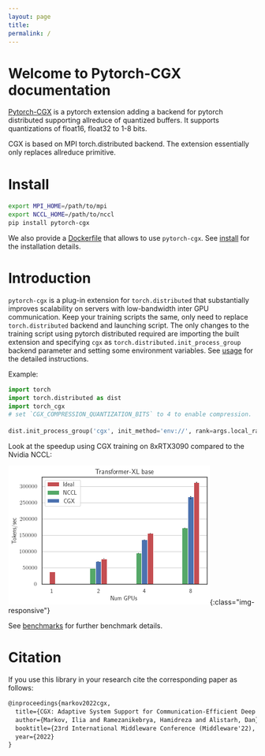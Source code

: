 ```yaml
---
layout: page
title: 
permalink: /
---
```


# Welcome to Pytorch-CGX documentation
[Pytorch-CGX](https://github.com/pytorch-cgx/pytorch-cgx) is a pytorch extension adding a backend for pytorch distributed supporting allreduce of quantized buffers.
It supports quantizations of float16, float32 to 1-8 bits.

CGX is based on MPI torch.distributed backend. The extension essentially only replaces allreduce primitive.

# Install
```bash
export MPI_HOME=/path/to/mpi
export NCCL_HOME=/path/to/nccl
pip install pytorch-cgx
```

We also provide a [Dockerfile](https://github.com/IST-DASLab/torch_cgx/blob/master/Dockerfile) that allows to use `pytorch-cgx`.
See [install](/install) for the installation details.

# Introduction
`pytorch-cgx` is a plug-in extension for `torch.distributed` that substantially improves scalability on servers with low-bandwidth inter GPU communication.
Keep your training scripts the same, only need to replace `torch.distributed` backend and launching script.
The only changes to the training script using pytorch distributed required
are importing the built extension and specifying `cgx` as `torch.distributed.init_process_group` backend parameter and setting some environment variables.
See [usage](/usage) for the detailed instructions.

Example:
``` python
import torch
import torch.distributed as dist
import torch_cgx
# set `CGX_COMPRESSION_QUANTIZATION_BITS` to 4 to enable compression.

dist.init_process_group('cgx', init_method='env://', rank=args.local_rank)
```

Look at the speedup using CGX training on 8xRTX3090 compared to the Nvidia NCCL:

![Transformer-XL base](/assets/images/TXL_comparison.png){:class="img-responsive"}

See [benchmarks](/benchmarks) for further benchmark details.


# Citation
If you use this library in your research cite the corresponding paper as follows:
```tex
@inproceedings{markov2022cgx,
  title={CGX: Adaptive System Support for Communication-Efficient Deep Learning},
  author={Markov, Ilia and Ramezanikebrya, Hamidreza and Alistarh, Dan},
  booktitle={23rd International Middleware Conference (Middleware'22), November 7--11, 2022, Quebec, QC, Canada},
  year={2022}
}
```